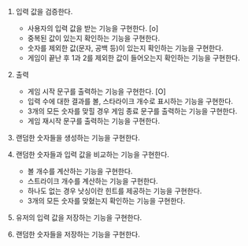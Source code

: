 1. 입력 값을 검증한다.
    - 사용자의 입력 값을 받는 기능을 구현한다. [o]
    - 중복된 값이 있는지 확인하는 기능을 구현한다.
    - 숫자를 제외한 값(문자, 공백 등)이 있는지 확인하는 기능을 구현한다.
    - 게임이 끝난 후 1과 2를 제외한 값이 들어오는지 확인하는 기능을 구현한다.

2. 출력
    - 게임 시작 문구를 출력하는 기능을 구현한다. [O]
    - 입력 수에 대한 결과를 볼, 스타라이크 개수로 표시하는 기능을 구현한다.
    - 3개의 모든 숫자를 맞힐 경우 게임 종료 문구를 출력하는 기능을 구현한다.
    - 게임 재시작 문구를 출력하는 기능을 구현한다.

3. 랜덤한 숫자들을 생성하는 기능을 구현한다.

4. 랜덤한 숫자들과 입력 값을 비교하는 기능을 구현한다.
    - 볼 개수를 계산하는 기능을 구현한다.
    - 스트라이크 개수를 계산하는 기능을 구현한다.
    - 하나도 없는 경우 낫싱이란 힌트를 제공하는 기능을 구현한다.
    - 3개의 모든 숫자를 맞혔는지 확인하는 기능을 구현한다.

5. 유저의 입력 값을 저장하는 기능을 구현한다.
6. 랜덤한 숫자들을 저장하는 기능을 구현한다.
